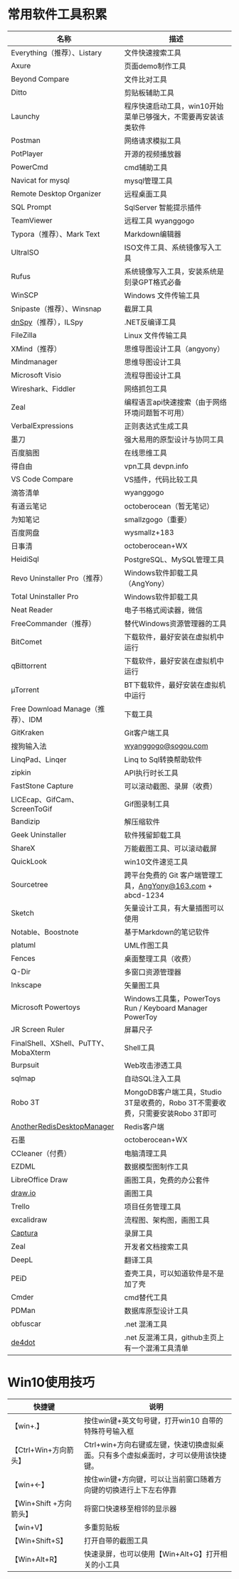 # 常用软件工具积累

| 名称                                                         | 描述                                                         |
| ------------------------------------------------------------ | ------------------------------------------------------------ |
| Everything（推荐）、Listary                                  | 文件快速搜索工具                                             |
| Axure                                                        | 页面demo制作工具                                             |
| Beyond Compare                                               | 文件比对工具                                                 |
| Ditto                                                        | 剪贴板辅助工具                                               |
| Launchy                                                      | 程序快速启动工具，win10开始菜单已够强大，不需要再安装该类软件 |
| Postman                                                      | 网络请求模拟工具                                             |
| PotPlayer                                                    | 开源的视频播放器                                             |
| PowerCmd                                                     | cmd辅助工具                                                  |
| Navicat for mysql                                            | mysql管理工具                                                |
| Remote Desktop Organizer                                     | 远程桌面工具                                                 |
| SQL Prompt                                                   | SqlServer 智能提示插件                                       |
| TeamViewer                                                   | 远程工具 wyanggogo                                           |
| Typora（推荐）、Mark Text                                    | Markdown编辑器                                               |
| UltraISO                                                     | ISO文件工具、系统镜像写入工具                                |
| Rufus                                                        | 系统镜像写入工具，安装系统是刻录GPT格式必备                  |
| WinSCP                                                       | Windows 文件传输工具                                         |
| Snipaste（推荐）、Winsnap                                    | 截屏工具                                                     |
| [dnSpy](https://github.com/0xd4d/dnSpy/releases)（推荐），ILSpy | .NET反编译工具                                               |
| FileZilla                                                    | Linux 文件传输工具                                           |
| XMind（推荐）                                                | 思维导图设计工具（angyony）                                  |
| Mindmanager                                                  | 思维导图设计工具                                             |
| Microsoft Visio                                              | 流程导图设计工具                                             |
| Wireshark、Fiddler                                           | 网络抓包工具                                                 |
| Zeal                                                         | 编程语言api快速搜索（由于网络环境问题暂不可用）              |
| VerbalExpressions                                            | 正则表达式生成工具                                           |
| 墨刀                                                         | 强大易用的原型设计与协同工具                                 |
| 百度脑图                                                     | 在线思维工具                                                 |
| 得自由                                                       | vpn工具 devpn.info                                           |
| VS Code Compare                                              | VS插件，代码比较工具                                         |
| 滴答清单                                                     | wyanggogo                                                    |
| 有道云笔记                                                   | octoberocean（暂无笔记）                                     |
| 为知笔记                                                     | smallzgogo（重要）                                           |
| 百度网盘                                                     | wysmallz+183                                                 |
| 日事清                                                       | octoberocean+WX                                              |
| HeidiSql                                                     | PostgreSQL、MySQL管理工具                                    |
| Revo Uninstaller Pro（推荐）                                 | Windows软件卸载工具（AngYony）                               |
| Total Uninstaller Pro                                        | Windows软件卸载工具                                          |
| Neat Reader                                                  | 电子书格式阅读器，微信                                       |
| FreeCommander（推荐）                                        | 替代Windows资源管理器的工具                                  |
| BitComet                                                     | 下载软件，最好安装在虚拟机中运行                             |
| qBittorrent                                                  | 下载软件，最好安装在虚拟机中运行                             |
| µTorrent                                                     | BT下载软件，最好安装在虚拟机中运行                           |
| Free Download Manage（推荐）、IDM                            | 下载工具                                                     |
| GitKraken                                                    | Git客户端工具                                                |
| 搜狗输入法                                                   | wyanggogo@sogou.com                                          |
| LinqPad、Linqer                                              | Linq to Sql转换帮助软件                                      |
| zipkin                                                       | API执行时长工具                                              |
| FastStone Capture                                            | 可以滚动截图、录屏（收费）                                   |
| LICEcap、GifCam、ScreenToGif                                 | Gif图录制工具                                                |
| Bandizip                                                     | 解压缩软件                                                   |
| Geek Uninstaller                                             | 软件残留卸载工具                                             |
| ShareX                                                       | 万能截图工具、可以滚动截屏                                   |
| QuickLook                                                    | win10文件速览工具                                            |
| Sourcetree                                                   | 跨平台免费的 Git 客户端管理工具，[AngYony@163.com](http://mailto:AngYony@163.com/) + abcd-1234 |
| Sketch                                                       | 矢量设计工具，有大量插图可以使用                             |
| Notable、Boostnote                                           | 基于Markdown的笔记软件                                       |
| platuml                                                      | UML作图工具                                                  |
| Fences                                                       | 桌面整理工具（收费）                                         |
| Q-Dir                                                        | 多窗口资源管理器                                             |
| Inkscape                                                     | 矢量图工具                                                   |
| Microsoft Powertoys                                          | Windows工具集，PowerToys Run / Keyboard Manager PowerToy     |
| JR Screen Ruler                                              | 屏幕尺子                                                     |
| FinalShell、XShell、PuTTY、MobaXterm                         | Shell工具                                                    |
| Burpsuit                                                     | Web攻击渗透工具                                              |
| sqlmap                                                       | 自动SQL注入工具                                              |
| Robo 3T                                                      | MongoDB客户端工具，Studio 3T是收费的，Robo 3T不需要收费，只需要安装Robo 3T即可 |
| [AnotherRedisDesktopManager](https://github.com/qishibo/AnotherRedisDesktopManager) | Redis客户端                                                  |
| 石墨                                                         | octoberocean+WX                                              |
| CCleaner（付费）                                             | 电脑清理工具                                                 |
| EZDML                                                        | 数据模型图制作工具                                           |
| LibreOffice Draw                                             | 画图工具，免费的办公套件                                     |
| [draw.io](https://github.com/jgraph/drawio)                  | 画图工具                                                     |
| Trello                                                       | 项目任务管理工具                                             |
| excalidraw                                                   | 流程图、架构图，画图工具                                     |
| [Captura](https://mathewsachin.github.io/Captura/)           | 录屏工具                                                     |
| Zeal                                                         | 开发者文档搜索工具                                           |
| DeepL                                                        | 翻译工具                                                     |
| PEiD                                                         | 查壳工具，可以知道软件是不是加了壳                           |
| Cmder                                                        | cmd替代工具                                                  |
| PDMan                                                        | 数据库原型设计工具                                           |
| obfuscar                                                     | .net 混淆工具                                                |
| [de4dot](https://github.com/de4dot/de4dot)                   | .net 反混淆工具，github主页上有一个混淆工具清单              |



# Win10使用技巧

| 快捷键                  | 说明                                                         |
| ----------------------- | ------------------------------------------------------------ |
| 【win+.】               | 按住win键+英文句号键，打开win10 自带的特殊符号输入框         |
| 【Ctrl+Win+方向箭头】   | Ctrl+win+方向右键或左键，快速切换虚拟桌面。只有多个虚拟桌面时，才可以使用该快捷键。 |
| 【win+←】               | 按住win键+方向键，可以让当前窗口随着方向键的切换进行上下左右停靠 |
| 【Win+Shift +方向箭头】 | 将窗口快速移至相邻的显示器                                   |
| 【win+V】               | 多重剪贴板                                                   |
| 【Win+Shift+S】         | 打开自带的截图工具                                           |
| 【Win+Alt+R】           | 快速录屏，也可以使用【Win+Alt+G】打开相关的小工具            |

